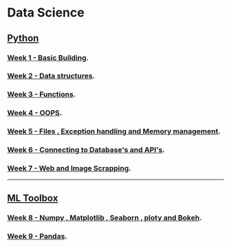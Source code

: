 # Data Science

## [Python](https://github.com/DarshanRokkad/Data_Science/tree/master/01_Python)
### [Week 1 - Basic Building](https://github.com/DarshanRokkad/Data_Science/tree/master/01_Python/Week_01_Basic_Building_30_Aug).
### [Week 2 - Data structures](https://github.com/DarshanRokkad/Data_Science/tree/master/01_Python/Week_02_Data_Structures_31_Aug).
### [Week 3 - Functions](https://github.com/DarshanRokkad/Data_Science/tree/master/01_Python/Week_03_Functions_2_Sep).
### [Week 4 - OOPS](https://github.com/DarshanRokkad/Data_Science/tree/master/01_Python/Week_04_Oops_4_Sep).
### [Week 5 - Files , Exception handling and Memory management](https://github.com/DarshanRokkad/Data_Science/tree/master/01_Python/Week_05_Files_ExceptionHandling_MemoryMangagement_5_Sep).
### [Week 6 - Connecting to Database's and API's](https://github.com/DarshanRokkad/Data_Science/tree/master/01_Python/Week_06_Connecting_Databases_and_APIs_13_Sep).
### [Week 7 - Web and Image Scrapping](https://github.com/DarshanRokkad/Data_Science/tree/master/01_Python/Week_07_Web_and_Image_Scraping_25_Sep).
---

## [ML Toolbox](https://github.com/DarshanRokkad/Data_Science/tree/master/02_ML_Toolbox)
### [Week 8 - Numpy , Matplotlib , Seaborn , ploty and Bokeh](https://github.com/DarshanRokkad/Data_Science/tree/master/02_ML_Toolbox/Week_08_Numpy_Visualization_28_Sep).
### [Week 9 - Pandas](https://github.com/DarshanRokkad/Data_Science/tree/master/02_ML_Toolbox/Week_09_Pandas_1_Oct).
